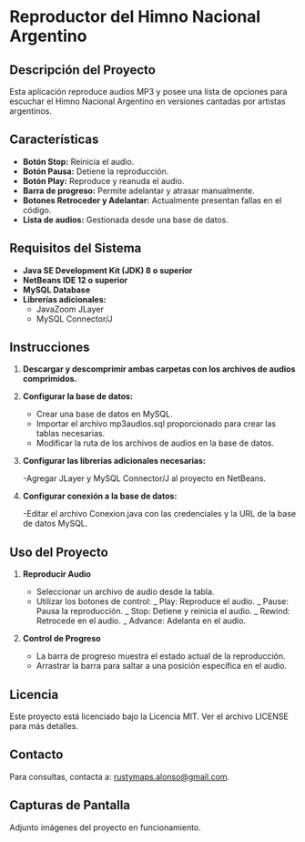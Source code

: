 # Reproductor del Himno Nacional Argentino

## Descripción del Proyecto

Esta aplicación reproduce audios MP3 y posee una lista de opciones para escuchar el Himno Nacional Argentino en versiones cantadas por artistas argentinos.

## Características

- **Botón Stop:** Reinicia el audio.
- **Botón Pausa:** Detiene la reproducción.
- **Botón Play:** Reproduce y reanuda el audio.
- **Barra de progreso:** Permite adelantar y atrasar manualmente.
- **Botones Retroceder y Adelantar:** Actualmente presentan fallas en el código.
- **Lista de audios:** Gestionada desde una base de datos.

## Requisitos del Sistema

- **Java SE Development Kit (JDK) 8 o superior**
- **NetBeans IDE 12 o superior**
- **MySQL Database**
- **Librerías adicionales:**
  - JavaZoom JLayer
  - MySQL Connector/J

## Instrucciones 

1. **Descargar y descomprimir ambas carpetas con los archivos de audios comprimidos.**

2. **Configurar la base de datos:**

    - Crear una base de datos en MySQL.
    - Importar el archivo mp3audios.sql proporcionado para crear las tablas necesarias.
    - Modificar la ruta de los archivos de audios en la base de datos.

3. **Configurar las librerías adicionales necesarias:**

    -Agregar JLayer y MySQL Connector/J al proyecto en NetBeans.

4. **Configurar conexión a la base de datos:**

    -Editar el archivo Conexion.java con las credenciales y la URL de la base de datos MySQL.
   
## Uso del Proyecto
1. **Reproducir Audio**

    - Seleccionar un archivo de audio desde la tabla.
    - Utilizar los botones de control:
        _ Play: Reproduce el audio.
        _ Pause: Pausa la reproducción.
        _ Stop: Detiene y reinicia el audio.
        _ Rewind: Retrocede en el audio.
        _ Advance: Adelanta en el audio.

1. **Control de Progreso**

    - La barra de progreso muestra el estado actual de la reproducción.
    - Arrastrar la barra para saltar a una posición específica en el audio.  

## Licencia

Este proyecto está licenciado bajo la Licencia MIT. Ver el archivo LICENSE para más detalles.

## Contacto

Para consultas, contacta a: rustymaps.alonso@gmail.com.

## Capturas de Pantalla

Adjunto imágenes del proyecto en funcionamiento.

